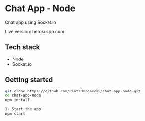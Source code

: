 # Chat App - Node

Chat app using Socket.io

Live version: herokuapp.com

## Tech stack
* Node
* Socket.io

## Getting started

```sh
git clone https://github.com/PiotrBerebecki/chat-app-node.git
cd chat-app-node
npm install

1. Start the app
npm start
```
